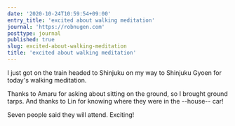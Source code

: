 ```yaml
---
date: '2020-10-24T10:59:54+09:00'
entry_title: 'excited about walking meditation'
journal: 'https://robnugen.com'
posttype: journal
published: true
slug: excited-about-walking-meditation
title: 'excited about walking meditation'
---
```


I just got on the train headed to Shinjuku on my way to Shinjuku Gyoen for today's walking meditation.

Thanks to Amaru for asking about sitting on the ground, so I brought ground tarps. And thanks to Lin for knowing where they were in the --house-- car!

Seven people said they will attend. Exciting!

